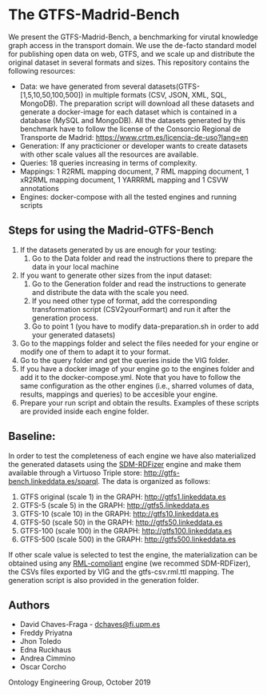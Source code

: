 # The GTFS-Madrid-Bench

We present the GTFS-Madrid-Bench, a benchmarking for virutal knowledge graph access in the transport domain. We use the de-facto standard model for publishing open data on web, GTFS, and we scale up and distribute the original dataset in several formats and sizes. This repository contains the following resources:

- Data: we have generated from several datasets(GTFS-[1,5,10,50,100,500]) in multiple formats (CSV, JSON, XML, SQL, MongoDB). The preparation script will download all these datasets and generate a docker-image for each dataset which is contained in a database (MySQL and MongoDB). All the datasets generated by this benchmark have to follow the license of the Consorcio Regional de Transporte de Madrid: https://www.crtm.es/licencia-de-uso?lang=en
- Generation: If any practicioner or developer wants to create datasets with other scale values all the resources are available.
- Queries: 18 queries increasing in terms of complexity.
- Mappings: 1 R2RML mapping document, 7 RML mapping document, 1 xR2RML mapping document, 1 YARRRML mapping and 1 CSVW annotations
- Engines: docker-compose with all the tested engines and running scripts


## Steps for using the Madrid-GTFS-Bench

1. If the datasets generated by us are enough for your testing:
	1. Go to the Data folder and read the instructions there to prepare the data in your local machine
2. If you want to generate other sizes from the input dataset:
	1. Go to the Generation folder and read the instructions to generate and distribute the data with the scale you need.
	2. If you need other type of format, add the corresponding transformation script (CSV2yourFormart) and run it after the generation process. 
	3. Go to point 1 (you have to modify data-preparation.sh in order to add your generated datasets)
3. Go to the mappings folder and select the files needed for your engine or modify one of them to adapt it to your format.
4. Go to the query folder and get the queries inside the VIG folder.
5. If you have a docker image of your engine go to the engines folder and add it to the docker-compose.yml. Note that you have to follow the same configuration as the other engines (i.e., sharred volumes of data, results, mappings and queries) to be accesible your engine.
6. Prepare your run script and obtain the results. Examples of these scripts are provided inside each engine folder.

## Baseline:
In order to test the completeness of each engine we have also materialized the generated datasets using the [SDM-RDFizer](https://github.com/SDM-TIB/SDM-RDFizer) engine and make them available through a Virtuoso Triple store: http://gtfs-bench.linkeddata.es/sparql. The data is organized as follows:

1. GTFS original (scale 1) in the GRAPH: http://gtfs1.linkeddata.es 
2. GTFS-5 (scale 5) in the GRAPH: http://gtfs5.linkeddata.es
3. GTFS-10 (scale 10) in the GRAPH: http://gtfs10.linkeddata.es
4. GTFS-50 (scale 50) in the GRAPH: http://gtfs50.linkeddata.es
5. GTFS-100 (scale 100) in the GRAPH: http://gtfs100.linkeddata.es
6. GTFS-500 (scale 500) in the GRAPH: http://gtfs500.linkeddata.es

If other scale value is selected to test the engine, the materialization can be obtained using any [RML-compliant](https://rml.io/implementation-report/) engine (we recommed SDM-RDFizer), the CSVs files exported by VIG and the gtfs-csv.rml.ttl mapping. The generation script is also provided in the generation folder.

## Authors

- David Chaves-Fraga - [dchaves@fi.upm.es](mailto:dchaves@fi.upm.es)
- Freddy Priyatna
- Jhon Toledo
- Edna Ruckhaus
- Andrea Cimmino
- Oscar Corcho

Ontology Engineering Group, October 2019
